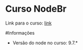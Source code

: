 # Curso NodeBr

Link para o curso: [link](https://cursos.nodebr.org/courses/)

#Informações
- Versão do node no curso: 9.7.*